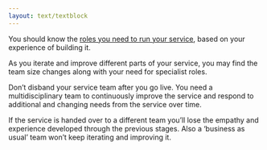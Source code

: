 ```yaml
---
layout: text/textblock
---
```


You should know the [roles you need to run your service](/starting-team/roles/), based on your experience of building it.

As you iterate and improve different parts of your service, you may find the team size changes along with your need for specialist roles.

Don’t disband your service team after you go live. You need a multidisciplinary team to continuously improve the service and respond to additional and changing needs from the service over time.

If the service is handed over to a different team you’ll lose the empathy and experience developed through the previous stages. Also a ‘business as usual’ team won’t keep iterating and improving it.
